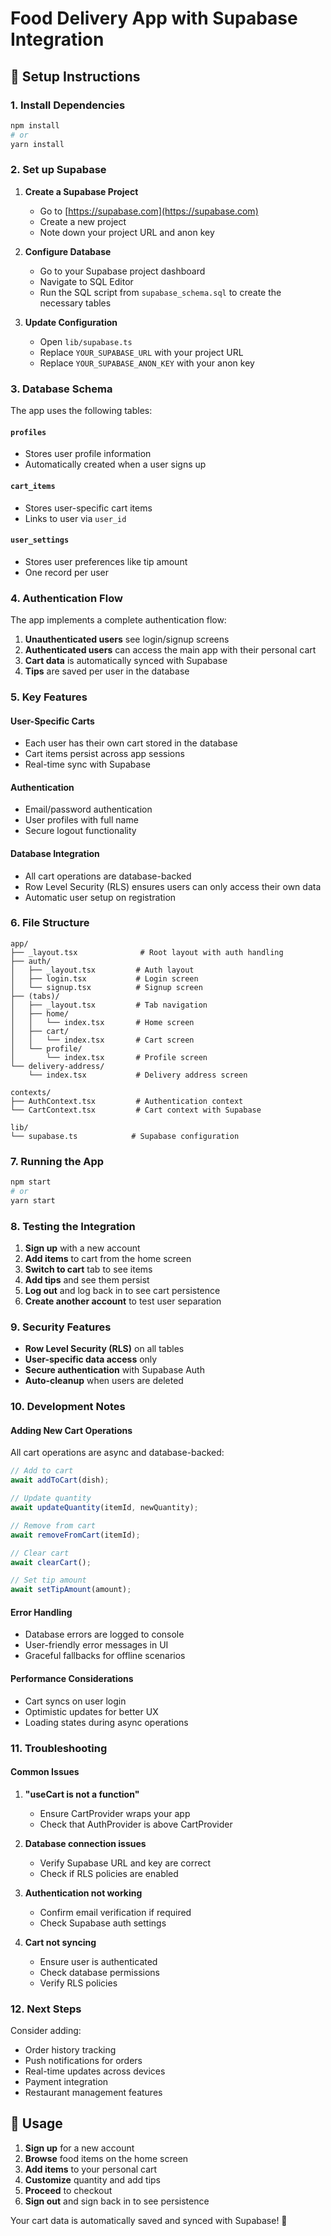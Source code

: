 # Food Delivery App with Supabase Integration

## 🚀 Setup Instructions

### 1. Install Dependencies

```bash
npm install
# or
yarn install
```

### 2. Set up Supabase

1. **Create a Supabase Project**
   - Go to [https://supabase.com](https://supabase.com)
   - Create a new project
   - Note down your project URL and anon key

2. **Configure Database**
   - Go to your Supabase project dashboard
   - Navigate to SQL Editor
   - Run the SQL script from `supabase_schema.sql` to create the necessary tables

3. **Update Configuration**
   - Open `lib/supabase.ts`
   - Replace `YOUR_SUPABASE_URL` with your project URL
   - Replace `YOUR_SUPABASE_ANON_KEY` with your anon key

### 3. Database Schema

The app uses the following tables:

#### `profiles`
- Stores user profile information
- Automatically created when a user signs up

#### `cart_items`
- Stores user-specific cart items
- Links to user via `user_id`

#### `user_settings`
- Stores user preferences like tip amount
- One record per user

### 4. Authentication Flow

The app implements a complete authentication flow:

1. **Unauthenticated users** see login/signup screens
2. **Authenticated users** can access the main app with their personal cart
3. **Cart data** is automatically synced with Supabase
4. **Tips** are saved per user in the database

### 5. Key Features

#### User-Specific Carts
- Each user has their own cart stored in the database
- Cart items persist across app sessions
- Real-time sync with Supabase

#### Authentication
- Email/password authentication
- User profiles with full name
- Secure logout functionality

#### Database Integration
- All cart operations are database-backed
- Row Level Security (RLS) ensures users can only access their own data
- Automatic user setup on registration

### 6. File Structure

```
app/
├── _layout.tsx              # Root layout with auth handling
├── auth/
│   ├── _layout.tsx         # Auth layout
│   ├── login.tsx           # Login screen
│   └── signup.tsx          # Signup screen
├── (tabs)/
│   ├── _layout.tsx         # Tab navigation
│   ├── home/
│   │   └── index.tsx       # Home screen
│   ├── cart/
│   │   └── index.tsx       # Cart screen
│   └── profile/
│       └── index.tsx       # Profile screen
└── delivery-address/
    └── index.tsx           # Delivery address screen

contexts/
├── AuthContext.tsx         # Authentication context
└── CartContext.tsx         # Cart context with Supabase

lib/
└── supabase.ts            # Supabase configuration
```

### 7. Running the App

```bash
npm start
# or
yarn start
```

### 8. Testing the Integration

1. **Sign up** with a new account
2. **Add items** to cart from the home screen
3. **Switch to cart** tab to see items
4. **Add tips** and see them persist
5. **Log out** and log back in to see cart persistence
6. **Create another account** to test user separation

### 9. Security Features

- **Row Level Security (RLS)** on all tables
- **User-specific data access** only
- **Secure authentication** with Supabase Auth
- **Auto-cleanup** when users are deleted

### 10. Development Notes

#### Adding New Cart Operations
All cart operations are async and database-backed:

```typescript
// Add to cart
await addToCart(dish);

// Update quantity
await updateQuantity(itemId, newQuantity);

// Remove from cart
await removeFromCart(itemId);

// Clear cart
await clearCart();

// Set tip amount
await setTipAmount(amount);
```

#### Error Handling
- Database errors are logged to console
- User-friendly error messages in UI
- Graceful fallbacks for offline scenarios

#### Performance Considerations
- Cart syncs on user login
- Optimistic updates for better UX
- Loading states during async operations

### 11. Troubleshooting

#### Common Issues

1. **"useCart is not a function"**
   - Ensure CartProvider wraps your app
   - Check that AuthProvider is above CartProvider

2. **Database connection issues**
   - Verify Supabase URL and key are correct
   - Check if RLS policies are enabled

3. **Authentication not working**
   - Confirm email verification if required
   - Check Supabase auth settings

4. **Cart not syncing**
   - Ensure user is authenticated
   - Check database permissions
   - Verify RLS policies

### 12. Next Steps

Consider adding:
- Order history tracking
- Push notifications for orders
- Real-time updates across devices
- Payment integration
- Restaurant management features

## 📱 Usage

1. **Sign up** for a new account
2. **Browse** food items on the home screen
3. **Add items** to your personal cart
4. **Customize** quantity and add tips
5. **Proceed** to checkout
6. **Sign out** and sign back in to see persistence

Your cart data is automatically saved and synced with Supabase! 🎉
